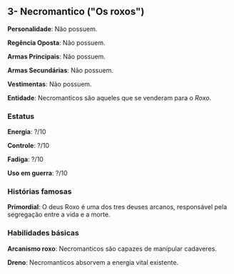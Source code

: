 ## 3- Necromantico ("Os roxos")

**Personalidade**: Não possuem.

**Regência Oposta**: Não possuem. 

**Armas Principais**: Não possuem.

**Armas Secundárias**: Não possuem.

**Vestimentas**: Não possuem.

**Entidade**: Necromanticos são aqueles que se venderam para o *Roxo*.

### Estatus

**Energia**: ?/10

**Controle**: ?/10

**Fadiga**: ?/10

**Uso em guerra**: ?/10

### Histórias famosas

**Primordial**: O deus Roxo é uma dos tres deuses arcanos, responsável pela segregação entre a vida e a morte. 

### Habilidades básicas
    
**Arcanismo roxo**: Necromanticos são capazes de manipular cadaveres.

**Dreno**: Necromanticos absorvem a energia vital existente.
